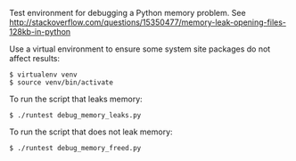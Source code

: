 Test environment for debugging a Python memory problem. See
http://stackoverflow.com/questions/15350477/memory-leak-opening-files-128kb-in-python

Use a virtual environment to ensure some system site packages do not affect results:

    $ virtualenv venv
    $ source venv/bin/activate

To run the script that leaks memory:

    $ ./runtest debug_memory_leaks.py
    
To run the script that does not leak memory:

    $ ./runtest debug_memory_freed.py
